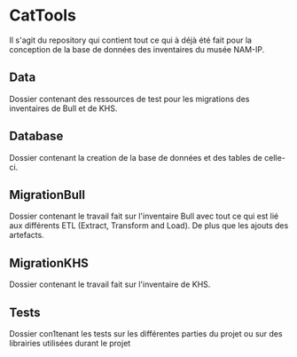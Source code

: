 # CatTools
Il s'agit du repository qui contient
tout ce qui à déjà été fait pour la conception
de la base de données des inventaires du musée NAM-IP.

## Data
Dossier contenant des ressources de test pour les 
migrations des inventaires de Bull et de KHS.

## Database
Dossier contenant la creation de la base de données et
des tables de celle-ci.

## MigrationBull
Dossier contenant le travail fait sur l'inventaire Bull
avec tout ce qui est lié aux différents ETL (Extract, Transform and Load).
De plus que les ajouts des artefacts.

## MigrationKHS
Dossier contenant le travail fait sur l'inventaire de KHS.

## Tests

Dossier con1tenant les tests sur les différentes parties du projet ou sur
des librairies utilisées durant le projet